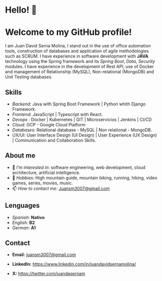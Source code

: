 # Hello! 👋
# Welcome to my GitHub profile!


I am Juan David Serna Molina, I stand out in the use of office automation tools, construction of databases and application of agile methodologies such as SCRUM. I have experience in software development with **JAVA** technology using the Spring framework and its *Spring Boot*, *Data*, *Security* modules. I have experience in the development of Rest API, use of Docker and management of Relationship (MySQL), Non-relational (MongoDB) and Unit Testing databases.


## Skills
- *Backend*: Java with Spring Boot Framework | Python whith Django Framework.
- *Frontend*: JavaScript | Typescript with React.
- *Devops* : Docker | Kubernetes | GIT | Microservicios | Jenkins | CI/CD
- *Cloud*: GCP - Google Cloud Platform
- *Databases*: Relational database - MySQL | Non relational - MongoDB.
- UX/UI: User Interface Design (UI Design) | User Experience (UX Design) | Communication and Collaboration Skills.

## About me


- 💬 *I'm interested in*: software engineering, web development, cloud architecture, artificial intelligence.
- 🧭 *Hobbies*: High mountain guide, mountain biking, running, hiking, video games, series, movies, music.
- 📫 *How to contact me*: Juansm3007@gmail.com

## Lenguages
- *Spanish*: **Nativo**
- *English*: **B2**
- *German*: **A1**
  
## Contact

- **Email:** juansm3007@gmail.com
* **LinkedIn:** https://www.linkedin.com/in/juandavidsernamolina/
- **X:** https://twitter.com/juandasernam 
